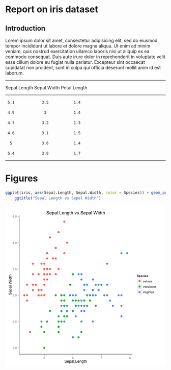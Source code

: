# Report on iris dataset

## Introduction
Lorem ipsum dolor sit amet, consectetur adipisicing elit, sed do eiusmod
tempor incididunt ut labore et dolore magna aliqua. Ut enim ad minim veniam,
quis nostrud exercitation ullamco laboris nisi ut aliquip ex ea commodo
consequat. Duis aute irure dolor in reprehenderit in voluptate velit esse
cillum dolore eu fugiat nulla pariatur. Excepteur sint occaecat cupidatat non
proident, sunt in culpa qui officia deserunt mollit anim id est laborum.








-------------------------------------------
 Sepal.Length   Sepal.Width   Petal.Length 
-------------- ------------- --------------
     5.1            3.5           1.4      

     4.9             3            1.4      

     4.7            3.2           1.3      

     4.6            3.1           1.5      

      5             3.6           1.4      

     5.4            3.9           1.7      
-------------------------------------------


# Figures


```r
ggplot(iris, aes(Sepal.Length, Sepal.Width, color = Species)) + geom_point(size = 3) + 
    ggtitle("Sepal Length vs Sepal Width")
```

![plot of chunk first_figure](figure/first_figure.png) 



